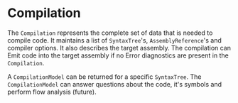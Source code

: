 ﻿# Compilation

The `Compilation` represents the complete set of data that is needed to compile code.
It maintains a list of `SyntaxTree`'s, `AssemblyReference`'s and compiler options.
It also describes the target assembly.
The compilation can Emit code into the target assembly if no Error diagnostics are present in the `Compilation`.

A `CompilationModel` can be returned for a specific `SyntaxTree`.
The `CompilationModel` can answer questions about the code, it's symbols and perform flow analysis (future).

